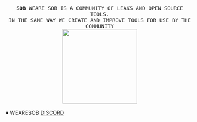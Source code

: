 <p align="center">
  <br>
  <samp>
    <b>SOB</b> WEARE SOB IS A COMMUNITY OF  LEAKS AND OPEN SOURCE TOOLS.
    <br>IN THE SAME WAY WE CREATE AND IMPROVE TOOLS FOR USE BY THE COMMUNITY 
    <br>

</samp>

  <img src="https://64.media.tumblr.com/772e491c4ca447f8cac1766d9913dad6/tumblr_mrl4tbu0Fk1ro7ntpo1_500.gif" width="200"/>

</p>

◾ WEARESOB [DISCORD](https://discord.gg/uedagaPtWR)
